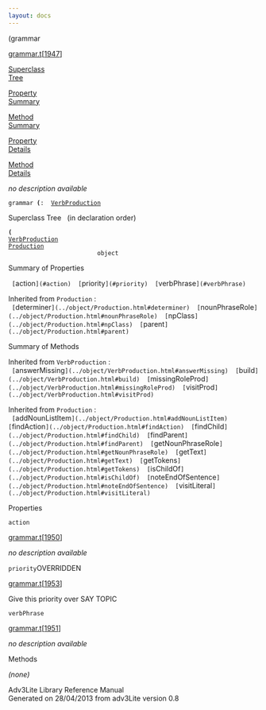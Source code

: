 ```yaml
---
layout: docs
---
```

<span class="title">(</span><span class="type">grammar</span>

[grammar.t](../file/grammar.t.html)\[[1947](../source/grammar.t.html#1947)\]

[Superclass  
Tree](#_SuperClassTree_)

[Property  
Summary](#_PropSummary_)

[Method  
Summary](#_MethodSummary_)

[Property  
Details](#_Properties_)

[Method  
Details](#_Methods_)

<div class="fdesc">

*no description available*

`grammar `**[](../object/.html)`(`**` :   `[`VerbProduction`](../object/VerbProduction.html)

</div>

<span id="_SuperClassTree_"></span>

<div class="mjhd">

<span class="hdln">Superclass Tree</span>   (in declaration order)

</div>

**`(`**  
[`VerbProduction`](../object/VerbProduction.html)  
[`Production`](../object/Production.html)  
`                         object`  
<span id="_PropSummary_"></span>

<div class="mjhd">

<span class="hdln">Summary of Properties</span>  

</div>

` [`action`](#action)  [`priority`](#priority)  [`verbPhrase`](#verbPhrase)  `



Inherited from `Production` :  
` [`determiner`](../object/Production.html#determiner)  [`nounPhraseRole`](../object/Production.html#nounPhraseRole)  [`npClass`](../object/Production.html#npClass)  [`parent`](../object/Production.html#parent)  `

<span id="_MethodSummary_"></span>

<div class="mjhd">

<span class="hdln">Summary of Methods</span>  

</div>



Inherited from `VerbProduction` :  
` [`answerMissing`](../object/VerbProduction.html#answerMissing)  [`build`](../object/VerbProduction.html#build)  [`missingRoleProd`](../object/VerbProduction.html#missingRoleProd)  [`visitProd`](../object/VerbProduction.html#visitProd)  `

Inherited from `Production` :  
` [`addNounListItem`](../object/Production.html#addNounListItem)  [`findAction`](../object/Production.html#findAction)  [`findChild`](../object/Production.html#findChild)  [`findParent`](../object/Production.html#findParent)  [`getNounPhraseRole`](../object/Production.html#getNounPhraseRole)  [`getText`](../object/Production.html#getText)  [`getTokens`](../object/Production.html#getTokens)  [`isChildOf`](../object/Production.html#isChildOf)  [`noteEndOfSentence`](../object/Production.html#noteEndOfSentence)  [`visitLiteral`](../object/Production.html#visitLiteral)  `

<span id="_Properties_"></span>

<div class="mjhd">

<span class="hdln">Properties</span>  

</div>

<span id="action"></span>

`action`

[grammar.t](../file/grammar.t.html)\[[1950](../source/grammar.t.html#1950)\]

<div class="desc">

*no description available*

</div>

<span id="priority"></span>

`priority`<span class="rem">OVERRIDDEN</span>

[grammar.t](../file/grammar.t.html)\[[1953](../source/grammar.t.html#1953)\]

<div class="desc">

Give this priority over SAY TOPIC

</div>

<span id="verbPhrase"></span>

`verbPhrase`

[grammar.t](../file/grammar.t.html)\[[1951](../source/grammar.t.html#1951)\]

<div class="desc">

*no description available*

</div>

<span id="_Methods_"></span>

<div class="mjhd">

<span class="hdln">Methods</span>  

</div>

*(none)*

<div class="ftr">

Adv3Lite Library Reference Manual  
Generated on 28/04/2013 from adv3Lite version 0.8

</div>
